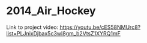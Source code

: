 # 2014_Air_Hockey
Link to project video: https://youtu.be/cES58NMUrc8?list=PLJnixDjbax5c3wI8gm_b2VtsZ1XYRQ1mF
